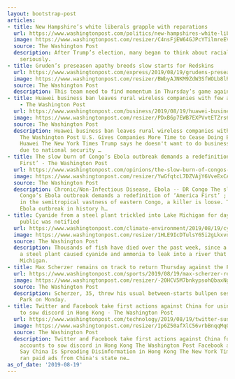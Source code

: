 ```yaml
---
layout: bootstrap-post
articles:
- title: New Hampshire’s white liberals grapple with reparations
  url: https://www.washingtonpost.com/politics/new-hampshires-white-liberals-grapple-with-reparations/2019/08/19/db65f2ec-b52f-11e9-8949-5f36ff92706e_story.html
  image: https://www.washingtonpost.com/resizer/C4nsFjEW64GJPcYTilmreEVejgs=/1484x0/arc-anglerfish-washpost-prod-washpost.s3.amazonaws.com/public/4LF2ACV7PYI6TKFQP3MKBVO4LU.jpg
  source: The Washington Post
  description: After Trump’s election, many began to think about racial justice more
    seriously.
- title: Gruden’s preseason apathy breeds slow starts for Redskins
  url: https://www.washingtonpost.com/express/2019/08/19/grudens-preseason-apathy-breeds-slow-starts-redskins/
  image: https://www.washingtonpost.com/resizer/BWbyAJNKM9ZdW3SfWOLb8lRC_xA=/1484x0/arc-anglerfish-washpost-prod-washpost.s3.amazonaws.com/public/HS3CKHGAQQI6TKFQP3MKBVO4LU.jpg
  source: The Washington Post
  description: This team need to find momentum in Thursday’s game against the Falcons.
- title: Huawei business ban leaves rural wireless companies with few alternatives
    - The Washington Post
  url: https://www.washingtonpost.com/business/2019/08/19/huawei-business-ban-leaves-rural-wireless-companies-with-few-alternatives/
  image: https://www.washingtonpost.com/resizer/PDxB6p7EWB7EXPVvtETZrs6jMdI=/1484x0/arc-anglerfish-washpost-prod-washpost.s3.amazonaws.com/public/PKB5EJGCQUI6TC7XZXRNTYEQKU.jpg
  source: The Washington Post
  description: Huawei business ban leaves rural wireless companies with few alternatives
    The Washington Post U.S. Gives Companies More Time to Cease Doing Business With
    Huawei The New York Times Trump says he doesn't want to do business with Huawei
    due to national security …
- title: The slow burn of Congo’s Ebola outbreak demands a redefinition of ‘America
    First’ - The Washington Post
  url: https://www.washingtonpost.com/opinions/the-slow-burn-of-congos-ebola-outbreak-demands-a-redefinition-of-america-first/2019/08/19/73f24b06-c2bd-11e9-b5e4-54aa56d5b7ce_story.html
  image: https://www.washingtonpost.com/resizer/YwGfqtcL7DZVAjY6VveExCAbZzs=/1484x0/arc-anglerfish-washpost-prod-washpost.s3.amazonaws.com/public/NFUOWJGCYUI6TNPEKSVFNVNXZY.jpg
  source: The Washington Post
  description: Chronic/Non-Infectious Disease, Ebola -- DR Congo The slow burn of
    Congo’s Ebola outbreak demands a redefinition of ‘America First’ ; ; Meanwhile,
    in the semitropical vastness of eastern Congo, a killer is loose. The second-largest
    Ebola outbreak in history h…
- title: Cyanide from a steel plant trickled into Lake Michigan for days before the
    public was notified
  url: https://www.washingtonpost.com/climate-environment/2019/08/19/cyanide-steel-plant-trickled-into-lake-michigan-days-before-public-was-notified/
  image: https://www.washingtonpost.com/resizer/1HLE9IcDTulsY65i2gLkxvqQYHs=/1484x0/arc-anglerfish-washpost-prod-washpost.s3.amazonaws.com/public/MSPBIZWBC4I6TKFQP3MKBVO4LU.jpg
  source: The Washington Post
  description: Thousands of fish have died over the past week, since a failure at
    a steel plant caused cyanide and ammonia to leak into a river that feeds Lake
    Michigan.
- title: Max Scherzer remains on track to return Thursday against the Pirates
  url: https://www.washingtonpost.com/sports/2019/08/19/max-scherzer-remains-track-return-thursday-against-pirates/
  image: https://www.washingtonpost.com/resizer/-20HCV5M7bnkypsohQbaxNgzIEE=/1484x0/arc-anglerfish-washpost-prod-washpost.s3.amazonaws.com/public/TYAS36FVXQI6TLGIDWCHXLGKOM.jpg
  source: The Washington Post
  description: Scherzer, 35, threw his usual between-starts bullpen session at PNC
    Park on Monday.
- title: Twitter and Facebook take first actions against China for using fake accounts
    to sow discord in Hong Kong - The Washington Post
  url: https://www.washingtonpost.com/technology/2019/08/19/twitter-suspends-accounts-it-accuses-china-coordinating-against-hong-kong-protesters/
  image: https://www.washingtonpost.com/resizer/Ip6Z50afXlC56vrbBnqqMqQx_N4=/1484x0/arc-anglerfish-washpost-prod-washpost.s3.amazonaws.com/public/DIN47BGCV4I6TC7XZXRNTYEQKU.jpg
  source: The Washington Post
  description: Twitter and Facebook take first actions against China for using fake
    accounts to sow discord in Hong Kong The Washington Post Facebook and Twitter
    Say China Is Spreading Disinformation in Hong Kong The New York Times Twitter
    ran paid ads from China's state ne…
as_of_date: '2019-08-19'
---
```


